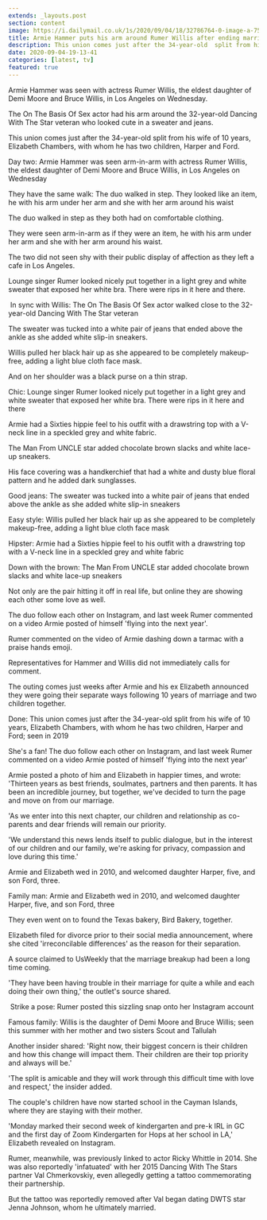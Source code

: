 ```yaml
---
extends: _layouts.post
section: content
image: https://i.dailymail.co.uk/1s/2020/09/04/18/32786764-0-image-a-75_1599242371126.jpg 
title: Armie Hammer puts his arm around Rumer Willis after ending marriage 
description: This union comes just after the 34-year-old  split from his wife of 10 years, Elizabeth Chambers, with whom he has two children, Harper and Ford. Rumer and Armie also flirt on social media. 
date: 2020-09-04-19-13-41 
categories: [latest, tv] 
featured: true 
--- 
```

Armie Hammer was seen with actress Rumer Willis, the eldest daughter of Demi Moore and Bruce Willis, in Los Angeles on Wednesday.

The On The Basis Of Sex actor had his arm around the 32-year-old Dancing With The Star veteran who looked cute in a sweater and jeans.

This union comes just after the 34-year-old split from his wife of 10 years, Elizabeth Chambers, with whom he has two children, Harper and Ford.

Day two: Armie Hammer was seen arm-in-arm with actress Rumer Willis, the eldest daughter of Demi Moore and Bruce Willis, in Los Angeles on Wednesday 

They have the same walk: The duo walked in step. They looked like an item, he with his arm under her arm and she with her arm around his waist

The duo walked in step as they both had on comfortable clothing.

They were seen arm-in-arm as if they were an item, he with his arm under her arm and she with her arm around his waist.

The two did not seen shy with their public display of affection as they left a cafe in Los Angeles. 

Lounge singer Rumer looked nicely put together in a light grey and white sweater that exposed her white bra. There were rips in it here and there. 

 In sync with Willis: The On The Basis Of Sex actor walked close to the 32-year-old Dancing With The Star veteran

The sweater was tucked into a white pair of jeans that ended above the ankle as she added white slip-in sneakers.

Willis pulled her black hair up as she appeared to be completely makeup-free, adding a light blue cloth face mask.

And on her shoulder was a black purse on a thin strap. 

Chic: Lounge singer Rumer looked nicely put together in a light grey and white sweater that exposed her white bra. There were rips in it here and there

Armie had a Sixties hippie feel to his outfit with a drawstring top with a V-neck line in a speckled grey and white fabric.

The Man From UNCLE star added chocolate brown slacks and white lace-up sneakers.

His face covering was a handkerchief that had a white and dusty blue floral pattern and he added dark sunglasses.

Good jeans: The sweater was tucked into a white pair of jeans that ended above the ankle as she added white slip-in sneakers

Easy style: Willis pulled her black hair up as she appeared to be completely makeup-free, adding a light blue cloth face mask

Hipster: Armie had a Sixties hippie feel to his outfit with a drawstring top with a V-neck line in a speckled grey and white fabric

Down with the brown: The Man From UNCLE star added chocolate brown slacks and white lace-up sneakers

Not only are the pair hitting it off in real life, but online they are showing each other some love as well. 

The duo follow each other on Instagram, and last week Rumer commented on a video Armie posted of himself 'flying into the next year'.

Rumer commented on the video of Armie dashing down a tarmac with a praise hands emoji.

Representatives for Hammer and Willis did not immediately calls for comment. 

The outing comes just weeks after Armie and his ex Elizabeth announced they were going their separate ways following 10 years of marriage and two children together.

Done: This union comes just after the 34-year-old split from his wife of 10 years, Elizabeth Chambers, with whom he has two children, Harper and Ford; seen in 2019

She's a fan! The duo follow each other on Instagram, and last week Rumer commented on a video Armie posted of himself 'flying into the next year'

Armie posted a photo of him and Elizabeth in happier times, and wrote: 'Thirteen years as best friends, soulmates, partners and then parents. It has been an incredible journey, but together, we've decided to turn the page and move on from our marriage.

'As we enter into this next chapter, our children and relationship as co-parents and dear friends will remain our priority.

'We understand this news lends itself to public dialogue, but in the interest of our children and our family, we're asking for privacy, compassion and love during this time.'

Armie and Elizabeth wed in 2010, and welcomed daughter Harper, five, and son Ford, three.

Family man: Armie and Elizabeth wed in 2010, and welcomed daughter Harper, five, and son Ford, three

They even went on to found the Texas bakery, Bird Bakery, together.

Elizabeth filed for divorce prior to their social media announcement, where she cited 'irreconcilable differences' as the reason for their separation.

A source claimed to UsWeekly that the marriage breakup had been a long time coming.

'They have been having trouble in their marriage for quite a while and each doing their own thing,' the outlet's source shared.

 Strike a pose: Rumer posted this sizzling snap onto her Instagram account 

Famous family: Willis is the daughter of Demi Moore and Bruce Willis; seen this summer with her mother and two sisters Scout and Tallulah

Another insider shared: 'Right now, their biggest concern is their children and how this change will impact them. Their children are their top priority and always will be.'

'The split is amicable and they will work through this difficult time with love and respect,' the insider added.

The couple's children have now started school in the Cayman Islands, where they are staying with their mother. 

'Monday marked their second week of kindergarten and pre-k IRL in GC and the first day of Zoom Kindergarten for Hops at her school in LA,' Elizabeth revealed on Instagram. 

Rumer, meanwhile, was previously linked to actor Ricky Whittle in 2014. She was also reportedly 'infatuated' with her 2015 Dancing With The Stars partner Val Chmerkovskiy, even allegedly getting a tattoo commemorating their partnership.

But the tattoo was reportedly removed after Val began dating DWTS star Jenna Johnson, whom he ultimately married.


